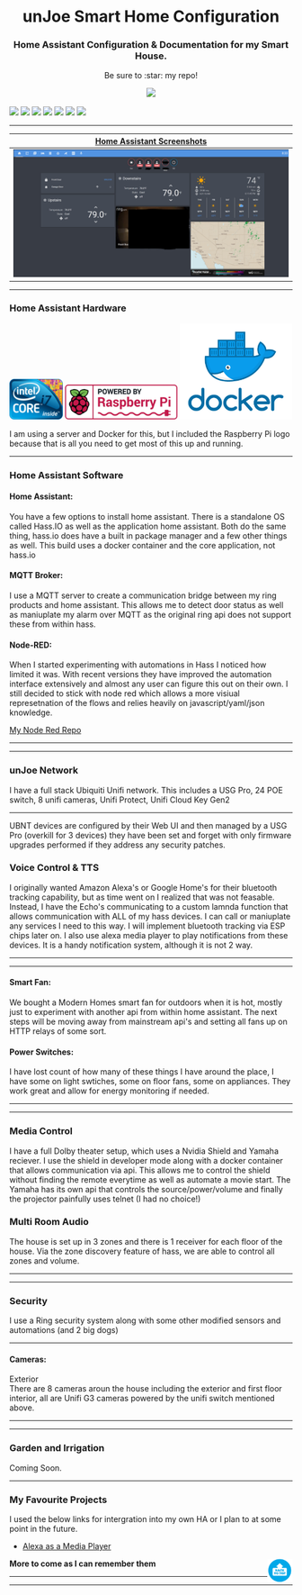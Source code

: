 <!-- <p align="center">
  <img src="https://github.com/JoeStratton/home-assistant-config/blob/master/HA%20Pics/xxxxx.png" width="250"/>
</p> -->
<h1 align="center">unJoe Smart Home Configuration</h1>
<h3 align="center">Home Assistant Configuration &amp; Documentation for my Smart House.</h3>
<p align="center">Be sure to :star: my repo!</p>
<p align="center">
<img src="http://hits.dwyl.io/JoeStratton/home-assistant-config.svg"/>
</p>  
<p>
  <img src="https://img.shields.io/github/stars/JoeStratton/home-assistant-config.svg?style=plasticr"/>
  <img src="https://img.shields.io/badge/HA--Version-0.110.0-brightgreen.svg"/>
  <img src="https://img.shields.io/maintenance/yes/2020.svg"/>
  <img src="https://img.shields.io/github/commit-activity/y/JoeStratton/home-assistant-config.svg"/>
  <img src="https://img.shields.io/github/last-commit/JoeStratton/home-assistant-config.svg?style=plasticr"/>
  <img src="https://img.shields.io/github/issues/JoeStratton/home-assistant-config.svg"/>
  <img src="https://travis-ci.org/JoeStratton/home-assistant-config.svg?branch=master"/>
</p>
<hr --- </hr> 

| [Home Assistant Screenshots](https://github.com/JoeStratton/home-assistant-config/tree/master/HA%20Pics/HA%20Screenshots) |
| --- |
| [<img src="https://github.com/JoeStratton/home-assistant-config/blob/master/HA%20Pics/HA%20Screenshots/01-home.PNG"/>](https://github.com/JoeStratton/home-assistant-config/tree/master/HA%20Pics/HA%20Screenshots) |

<hr --- </hr>

<h3 align="left">Home Assistant Hardware</h3> 
<img src="https://github.com/JoeStratton/home-assistant-config/blob/master/HA%20Pics/i7.png" width="95"/>
<img src="https://github.com/JoeStratton/home-assistant-config/blob/master/HA%20Pics/Rasp%20Pi%20Logo.png" width="200"/> 
<img src="https://github.com/JoeStratton/home-assistant-config/blob/master/HA%20Pics/docker.png" width="200"/> 
<p align="left">I am using a server and Docker for this, but I included the Raspberry Pi logo because that is all you need to get most of this up and running.</p>
<hr --- </hr>

<h3 align="left">Home Assistant Software</h3>

<h4 align="left">Home Assistant:</h4>
<p align="left">You have a few options to install home assistant. There is a standalone OS called Hass.IO as well as the application home assistant. Both do the same thing, hass.io does have a built in package manager and a few other things as well. This build uses a docker container and the core application, not hass.io</p>

<h4 align="left">MQTT Broker:</h4>

I use a MQTT server to create a communication bridge between my ring products and home assistant. This allows me to detect door status as well as maniuplate my alarm over MQTT as the original ring api does not support these from within hass.

<h4 align="left">Node-RED:</h4>

When I started experimenting with automations in Hass I noticed how limited it was. With recent versions they have improved the automation interface extensively and almost any user can figure this out on their own. I still decided to stick with node red which allows a more visiual represetnation of the flows and relies heavily on javascript/yaml/json knowledge.

<a href="https://github.com/JoeStratton/node-red-flows">My Node Red Repo<a>

<hr --- </hr>
<hr --- </hr>

<h3 align="left">unJoe Network</h3>
I have a full stack Ubiquiti Unifi network. This includes a USG Pro, 24 POE switch, 8 unifi cameras, Unifi Protect, Unifi Cloud Key Gen2
<hr --- </hr>

UBNT devices are configured by their Web UI and then managed by a USG Pro (overkill for 3 devices) they have been set and forget with only firmware upgrades performed if they address any security patches.</br> 

<h3 align="left">Voice Control & TTS</h3> 
I originally wanted Amazon Alexa's or Google Home's for their bluetooth tracking capability, but as time went on I realized that was not feasable. Instead, I have the Echo's communicating to a custom lamnda function that allows communication with ALL of my hass devices. I can call or maniuplate any services I need to this way. I will implement bluetooth tracking via ESP chips later on. I also use alexa media player to play notifications from these devices. It is a handy notification system, although it is not 2 way.
<hr --- </hr>
<hr --- </hr>

<h4 align="left">Smart Fan:</h4>

We bought a Modern Homes smart fan for outdoors when it is hot, mostly just to experiment with another api from within home assistant. The next steps will be moving away from mainstream api's and setting all fans up on HTTP relays of some sort.

<h4 align="left">Power Switches:</h4>
<p align="left">I have lost count of how many of these things I have around the place, I have some on light swtiches, some on floor fans, some on appliances. They work great and allow for energy monitoring if needed.
<hr --- </hr>
<hr --- </hr>

<h3 align="left">Media Control</h3> 

I have a full Dolby theater setup, which uses a Nvidia Shield and Yamaha reciever. I use the shield in developer mode along with a docker container that allows communication via api. This allows me to control the shield without finding the remote everytime as well as automate a movie start. The Yamaha has its own api that controls the source/power/volume and finally the projector painfully uses telnet (I had no choice!)

<h3 align="left">Multi Room Audio</h3> 

The house is set up in 3 zones and there is 1 receiver for each floor of the house. Via the zone discovery feature of hass, we are able to control all zones and volume.
<hr --- </hr>
<hr --- </hr>

<h3 align="left">Security</h3> 
I use a Ring security system along with some other modified sensors and automations (and 2 big dogs)

<hr --- </hr>

<h4 align="left">Cameras:</h4>
<p align="left">Exterior<br>
There are 8 cameras aroun the house including the exterior and first floor interior, all are Unifi G3 cameras powered by the unifi switch mentioned above.</p>
<hr --- </hr>
<hr --- </hr>

<h3 align="left">Garden and Irrigation</h3> 

<p align="left">Coming Soon.</p>
<hr --- </hr>

<h3 align="left">My Favourite Projects</h3> 

<p align="left">I used the below links for intergration into my own HA or I plan to at some point in the future.</p>

- [Alexa as a Media Player](https://community.home-assistant.io/t/echo-devices-alexa-as-media-player-testers-needed/58639)<br>
  
<a>**More to come as I can remember them**<a name="bottom" href="https://github.com/JoeStratton/home-assistant-config/blob/master/README.md"><img align="right" border="0" src="https://github.com/JoeStratton/home-assistant-config/blob/master/HA%20Pics/Back%20to%20the%20Top.png" width="45" ></a><br>
<hr --- </hr>
<hr --- </hr>
